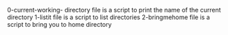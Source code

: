 0-current-working- directory file is a script to print the name of the current directory
1-listit file is a script to list directories
2-bringmehome file is a script to bring you to home directory
